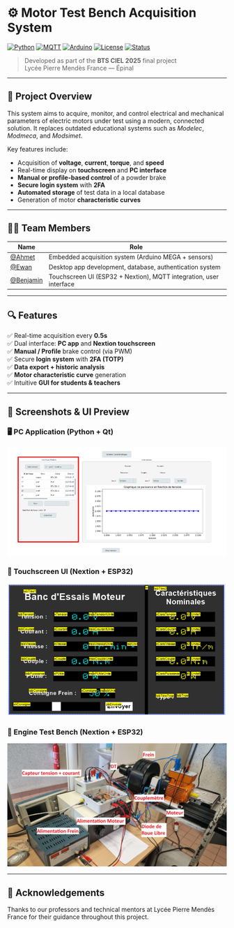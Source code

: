 # ⚙️ Motor Test Bench Acquisition System

[![Python](https://img.shields.io/badge/Python-3.11-blue?logo=python)](https://www.python.org/)
[![MQTT](https://img.shields.io/badge/MQTT-Enabled-purple?logo=eclipse-mosquitto)](https://mqtt.org/)
[![Arduino](https://img.shields.io/badge/Arduino-MEGA-green?logo=arduino)](https://www.arduino.cc/)
[![License](https://img.shields.io/badge/License-Educational-blue)]()
[![Status](https://img.shields.io/badge/Status-Completed-success)]()

> Developed as part of the **BTS CIEL 2025** final project  
> Lycée Pierre Mendès France — Épinal

---

## 🧠 Project Overview

This system aims to acquire, monitor, and control electrical and mechanical parameters of electric motors under test using a modern, connected solution. It replaces outdated educational systems such as *Modelec*, *Modmeca*, and *Modsimet*.

Key features include:

- Acquisition of **voltage**, **current**, **torque**, and **speed**
- Real-time display on **touchscreen** and **PC interface**
- **Manual or profile-based control** of a powder brake
- **Secure login system** with **2FA**
- **Automated storage** of test data in a local database
- Generation of motor **characteristic curves**

---

## 👨‍💻 Team Members

| Name               | Role                                                                                     |
|--------------------|------------------------------------------------------------------------------------------|
| [@Ahmet](https://github.com/afturkel)   | Embedded acquisition system (Arduino MEGA + sensors)                |
| [@Ewan](https://github.com/Narusakagif) | Desktop app development, database, authentication system            |
| [@Benjamin](https://github.com/CND-cyb) | Touchscreen UI (ESP32 + Nextion), MQTT integration, user interface  |

---

## 🔍 Features

✅ Real-time acquisition every **0.5s**  
✅ Dual interface: **PC app** and **Nextion touchscreen**  
✅ **Manual / Profile** brake control (via PWM)  
✅ Secure **login system** with **2FA (TOTP)**  
✅ **Data export + historic analysis**  
✅ **Motor characteristic curve** generation  
✅ Intuitive **GUI for students & teachers**

---

## 📸 Screenshots & UI Preview

### 🖥️ PC Application (Python + Qt)
<img src="images/pc_app_ui.png" alt="PC UI" width="700"/>

### 📱 Touchscreen UI (Nextion + ESP32)
<img src="images/touch_screen_ui.png" alt="Touch UI" width="700"/>

### 🔨 Engine Test Bench (Nextion + ESP32)
<img src="images/engine_bench.png" alt="Engine Motor"/>

---

## 🙌 Acknowledgements

Thanks to our professors and technical mentors at Lycée Pierre Mendès France for their guidance throughout this project.
